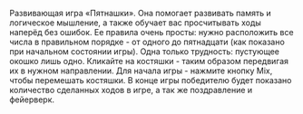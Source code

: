 Развивающая игра «Пятнашки».
Она помогает развивать память и логическое мышление, а также обучает вас просчитывать ходы наперёд без ошибок.
Ее правила очень просты: нужно расположить все числа в правильном порядке - от одного до пятнадцати (как показано при начальном состоянии игры).
Одна только трудность: пустующее окошко лишь одно.
Кликайте на костяшки - таким образом передвигая их в нужном направлении.
Для начала игры - нажмите кнопку Mix, чтобы перемешать костяшки.
В конце игры победителю будет показано количество сделанных ходов в игре, а так же поздравление и фейерверк.
